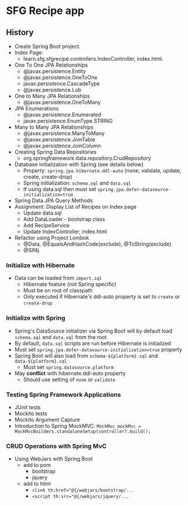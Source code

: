 # SFG Recipe app

## History
* Create Spring Boot project.
* Index Page:
    * learn.sfg.sfgrecipe.controllers.IndexController, index.html.
* One To One JPA Relationships
    * @javax.persistence.Entity
    * @javax.persistence.OneToOne
    * javax.persistence.CascadeType
    * @javax.persistence.Lob
* One to Many JPA Relationships
    * @javax.persistence.OneToMany
* JPA Enumerations
    * @javax.persistence.Enumerated
    * javax.persistence.EnumType.STRING
* Many to Many JPA Relationships
    * @javax.persistence.ManyToMany
    * @javax.persistence.JoinTable
    * @javax.persistence.JoinColumn
* Creating Spring Data Repositories
    * org.springframework.data.repository.CrudRepository
* Database initialization with Spring (see details below)
    * Property: `spring.jpa.hibernate.ddl-auto` (none, validate, update, create, create-drop)
    * Spring initialization: `schema.sql` and `data.sql`
    * If using data.sql then must set `spring.jpa.defer-datasource-initialization=true`
* Spring Data JPA Query Methods
* Assignment: Display List of Recipes on Index page 
    * Update data.sql
    * Add DataLoader - bootstrap class
    * Add RecipeService
    * Update IndexController, index.html
* Refactor using Project Lombok
    * @Data, @EqualsAndHashCode(exclude), @ToString(exclude)
    * @Slf4j

### Initialize with Hibernate
* Data can be loaded from `import.sql`
    * Hibernate feature (not Spring specific)
    * Must be on root of classpath
    * Only executed if Hibernate's ddl-auto property is set to `create` or `create-drop`
    
### Initialize with Spring
* Spring's DataSource initializer via Spring Boot will by default load `schema.sql` and `data.sql` from the root
* By default, `data.sql` scripts are run before Hibernate is initialized
* Must set `spring.jpa.defer-datasource-initialization=true` property
* Spring Boot will also load from `schema-${platform}.sql` and `data-${platform}.sql`
    * Must set `spring.datasource.platform`
* May __conflict__ with hibernate.ddl-auto property
    * Should use setting of `none` or `validate`

### Testing Spring Framework Applications
* JUnit tests
* Mockito tests
* Mockito Argument Capture
* Introduction to Spring MockMVC: `MockMvc mockMvc = MockMvcBuilders.standaloneSetup(controller).build();`

### CRUD Operations with Spring MvC
* Using WebJars with Spring Boot
    * add to pom
        * bootstrap
        * jquery
    * add to html
        * `<link th:href="@{/webjars/bootstrap/...`
        * `<script th:src="@{/webjars/jquery/...`
